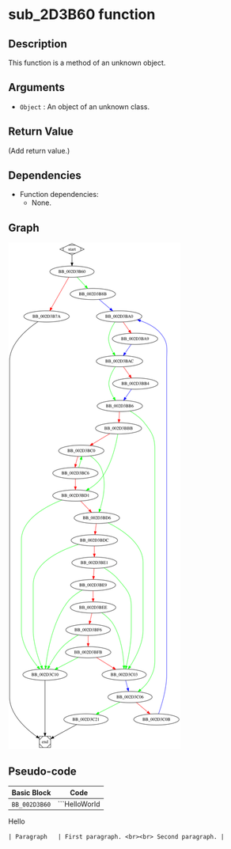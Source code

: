# sub_2D3B60 function

## Description

This function is a method of an unknown object.

## Arguments

* `Object` : An object of an unknown class.

## Return Value

(Add return value.)

## Dependencies

* Function dependencies:
  * None.

## Graph

![sub_2D3B60 Graph](../svg/sub_2D3B60.svg "sub_2D3B60 Graph")

## Pseudo-code

| Basic Block | Code |
| ----------- | ----------- |
| `BB_002D3B60` | ```HelloWorld
Hello
``` |
| Paragraph   | First paragraph. <br><br> Second paragraph. |

